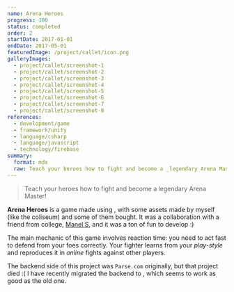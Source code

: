 ```yaml
---
name: Arena Heroes
progress: 100
status: completed
order: 2
startDate: 2017-01-01
endDate: 2017-05-01
featuredImage: /project/callet/icon.png
galleryImages:
  - project/callet/screenshot-1
  - project/callet/screenshot-2
  - project/callet/screenshot-3
  - project/callet/screenshot-4
  - project/callet/screenshot-5
  - project/callet/screenshot-6
  - project/callet/screenshot-7
  - project/callet/screenshot-8
references:
  - development/game
  - framework/unity
  - language/csharp
  - language/javascript
  - technology/firebase
summary:
  format: mdx
  raw: Teach your heroes how to fight and become a _legendary Arena Master!_
---
```


> Teach your heroes how to fight and become a legendary Arena Master!

**Arena Heroes** is a game made using [](framework/unity), with some assets made by myself (like the coliseum) and some of them bought. It was a collaboration with a friend from college, [Manel S](https://twitter.com/manelizzard), and it was a ton of fun to develop :)

The main mechanic of this game involves reaction time: you need to act fast to defend from your foes correctly. Your fighter learns from your _play-style_ and reproduces it in _online_ fights against other players.

The backend side of this project was `Parse.com` originally, but that project died :( I have recently migrated the backend to [](technology/firebase), which seems to work as good as the old one.
